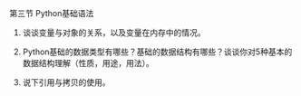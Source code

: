 第三节 Python基础语法

1. 谈谈变量与对象的关系，以及变量在内存中的情况。

2. Python基础的数据类型有哪些？基础的数据结构有哪些？谈谈你对5种基本的数据结构理解（性质，用途，用法）。

3. 说下引用与拷贝的使用。

